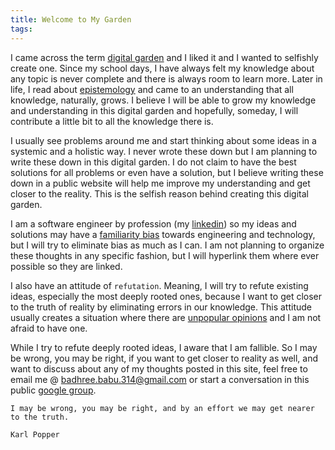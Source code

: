 ```yaml
---
title: Welcome to My Garden
tags:
---
```

I came across the term [digital garden](https://www.technologyreview.com/2020/09/03/1007716/digital-gardens-let-you-cultivate-your-own-little-bit-of-the-internet/) and I liked it and I wanted to selfishly create one. Since my school days, I have always felt my knowledge about any topic is never complete and there is always room to learn more. Later in life, I read about [epistemology](https://en.wikipedia.org/wiki/Epistemology) and came to an understanding that all knowledge, naturally, grows. I believe I will be able to grow my knowledge and understanding in this digital garden and hopefully, someday, I will contribute a little bit to all the knowledge there is.

I usually see problems around me and start thinking about some ideas in a systemic and a holistic way. I never wrote these down but I am planning to write these down in this digital garden. I do not claim to have the best solutions for all problems or even have a solution, but I believe writing these down in a public website will help me improve my understanding and get closer to the reality. This is the selfish reason behind creating this digital garden. 

I am a software engineer by profession (my [linkedin](https://www.linkedin.com/in/jbadhree/)) so my ideas and solutions may have a [familiarity bias](https://www.thebehavioralscientist.com/glossary/familiarity-bias)  towards engineering and technology, but I will try to eliminate bias as much as I can. I am not planning to organize these thoughts in any specific fashion, but I will hyperlink them where ever possible so they are linked. 

I also have an attitude of `refutation`. Meaning, I will try to refute existing ideas, especially the most deeply rooted ones, because I want to get closer to the truth of reality by eliminating errors in our knowledge. This attitude usually creates a situation where there are [unpopular opinions](https://www.reddit.com/r/unpopularkpopopinions/comments/wki1fq/what_is_an_unpopular_opinion/) and I am not afraid to have one. 

While I try to refute deeply rooted ideas, I aware that I am fallible. So I may be wrong, you may be right, if you want to get closer to reality as well, and want to discuss about any of my thoughts posted in this site, feel free to email me @ [badhree.babu.314@gmail.com](mailto:badhree.babu.314@gmail.com) or start a conversation in this public [google group](https://groups.google.com/g/badhrees-garden).

```
I may be wrong, you may be right, and by an effort we may get nearer to the truth.

Karl Popper
```

